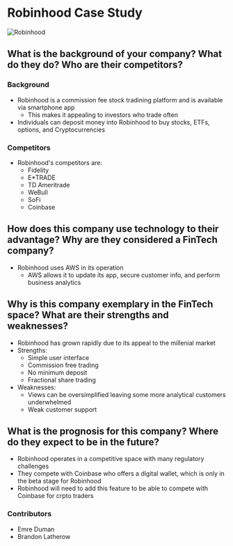 # Robinhood Case Study

![Robinhood](https://cdn.robinhood.com/assets/robinhood/shared/robinhood-preview_v2.png)

## What is the background of your company? What do they do? Who are their competitors?

### Background
* Robinhood is a commission fee stock tradining platform and is available via smartphone app
    * This makes it appealing to investors who trade often
* Individuals can deposit money into Robinhood to buy stocks, ETFs, options, and Cryptocurrencies

### Competitors
* Robinhood's competitors are:
    * Fidelity
    * E*TRADE
    * TD Ameritrade
    * WeBull
    * SoFi
    * Coinbase

## How does this company use technology to their advantage? Why are they considered a FinTech company?
* Robinhood uses AWS in its operation
    * AWS allows it to update its app, secure customer info, and perform business analytics

## Why is this company exemplary in the FinTech space? What are their strengths and weaknesses?
* Robinhood has grown rapidly due to its appeal to the millenial market
* Strengths:
    * Simple user interface
    * Commission free trading
    * No minimum deposit
    * Fractional share trading
* Weaknesses:
    * Views can be oversimplified leaving some more analytical customers underwhelmed
    * Weak customer support

## What is the prognosis for this company? Where do they expect to be in the future?
* Robinhood operates in a competitive space with many regulatory challenges
* They compete with Coinbase who offers a digital wallet, which is only in the beta stage for Robinhood
* Robinhood will need to add this feature to be able to compete with Coinbase for crpto traders

### Contributors
* Emre Duman
* Brandon Latherow
